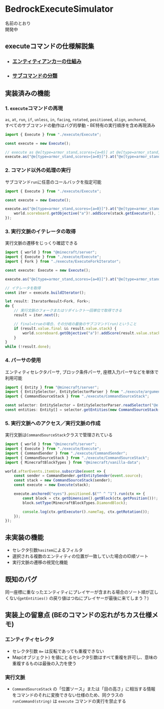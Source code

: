 # BedrockExecuteSimulator

名前のとおり
<br>開発中

## executeコマンドの仕様解説集
- ### [エンティティアンカーの仕組み](/mds/EntityAnchor.md)
- ### [サブコマンドの分類](/mds/SubCommand.md)

## 実装済みの機能

### 1. `execute`コマンドの再現
`as`, `at`, `run`, `if`, `unless`, `in`, `facing`, `rotated`, `positioned`, `align`, `anchored`,
<br>すべてのサブコマンドの動作はバグ的挙動・BE特有の実行順序を含め再現済み

```ts
import { Execute } from "./execute/Execute";

const execute = new Execute();

// execute as @e[type=armor_stand,scores={a=0}] at @e[type=armor_stand,scores={a=0}] run scoreboard players add @s a 1
execute.as("@e[type=armor_stand,scores={a=0}]").at("@e[type=armor_stand,scores={a=0}]").run("scoreboard players add @s a 1");
```

### 2. コマンド以外の処理の実行
サブコマンド`run`に任意のコールバックを指定可能

```ts
import { Execute } from "./execute/Execute";

const execute = new Execute();

execute.as("@e[type=armor_stand,scores={a=0}]").at("@e[type=armor_stand,scores={a=0}]").run(stack => {
    world.scoreboard.getObjective("a")!.addScore(stack.getExecutor(), 1);
});
```

### 3. 実行文脈のイテレータの取得
実行文脈の遷移をじっくり確認できる

```ts
import { world } from "@minecraft/server";
import { Execute } from "./execute/Execute";
import { Fork } from "./execute/ExecuteForkIterator";

const execute: Execute = new Execute();

execute.as("@e[type=armor_stand,scores={a=0}]").at("@e[type=armor_stand,scores={a=0}]");

// イテレータを取得
const iter = execute.buildIterator();

let result: IteratorResult<Fork, Fork>;
do {
    // 実行文脈のフォークまたはリダイレクト一回単位で取得できる
    result = iter.next();

    // final=trueの場合、その分岐の最後のサブコマンド(run)ということ
    if (result.value.final && result.value.stack) {
        world.scoreboard.getObjective("a")!.addScore(result.value.stack.getExecutor(), 1);
    }
}
while (!result.done);
```

### 4. パーサの使用
エンティティセレクタパーサ, ブロック条件パーサ, 座標入力パーサなどを単体で利用可能

```ts
import { Entity } from "@minecraft/server";
import { EntitySelector, EntitySelectorParser } from "./execute/arguments/EntitySelector";
import { CommandSourceStack } from "./execute/CommandSourceStack";

const selector: EntitySelector = EntitySelectorParser.readSelector("@e[type=player,scores={foo.bar:bazbazbaz=0..3},haspermission={camera=disabled}]");
const entities: Entity[] = selector.getEntities(new CommandSourceStack());
```

### 5. 実行文脈へのアクセス／実行文脈の作成
実行文脈は`CommandSourceStack`クラスで管理されている

```ts
import { world } from "@minecraft/server";
import { Execute } from "./execute/Execute";
import { CommandSender } from "./execute/CommandSender";
import { CommandSourceStack } from "./execute/CommandSourceStack";
import { MinecraftBlockTypes } from "@minecraft/vanilla-data";

world.afterEvents.itemUse.subscribe(event => {
    const sender = CommandSender.getEntitySender(event.source);
    const stack = new CommandSourceStack(sender);
    const execute = new Execute(stack);

    execute.anchored("eyes").positioned.$("^ ^ ^1").run(ctx => {
        const block = ctx.getDimension().getBlock(ctx.getPosition())!;
        block.setType(MinecraftBlockTypes.DiamondBlock);

        console.log(ctx.getExecutor().nameTag, ctx.getRotation());
    });
});
```

## 未実装の機能
- セレクタ引数`hasitem`によるフィルタ
- 選択される複数のエンティティの位置が一致していた場合のID順ソート
- 実行文脈の遷移の視覚化機能

## 既知のバグ
同一座標に重なったエンティティにプレイヤーが含まれる場合のソート順が正しくない(`getEntities()` の戻り値はつねにプレイヤーが最後に来てしまう？)

## 実装上の留意点 (BEのコマンドの忘れがちカス仕様メモ)

### エンティティセレクタ
- セレクタ引数 `m=` は反転であっても重複できない
- Map(オブジェクト) を値にとるセレクタ引数はすべて重複を許可し、意味の重複するものは最後の入力を使う

### 実行文脈
- `CommandSourceStack` の「位置ソース」または「目の高さ」に相当する情報をコマンドのそれに変換できない仕様のため、同クラスの `runCommand(string)` は `execute` コマンドの実行を禁止する
